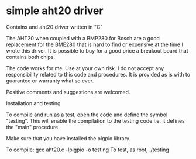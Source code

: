 # simple aht20 driver
Contains and aht20 driver written in "C"

The AHT20 when coupled with a BMP280 for Bosch are a good replacement for the BME280 that is hard to find or expensive at the time I wrote this driver. It is possible to buy for a good price a breakout board that contains both chips.

The code works for me. Use at your own risk. I do not accept any responsibility related to this code and procedures. It is provided as is with to guarantee or warranty what so ever.

Positive comments and suggestions are welcomed.

Installation and testing

To compile and run as a test, open the code and define the symbol "testing". This will enable the compilation to the testing code i.e. it defines the "main" procedure.

Make sure that you have installed the pigpio library.

To compile: gcc aht20.c -lpigpio -o testing
To test, as root, ./testing
